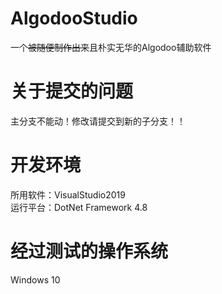 # AlgodooStudio
一个~~被随便制作出来~~且朴实无华的Algodoo辅助软件

# 关于提交的问题
主分支不能动！修改请提交到新的子分支！！

# 开发环境
所用软件：VisualStudio2019  
运行平台：DotNet Framework 4.8

# 经过测试的操作系统
Windows 10
